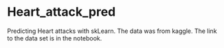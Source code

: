 # Heart_attack_pred
Predicting Heart attacks with skLearn. The data was from kaggle. The link to the data set is in the notebook. 
